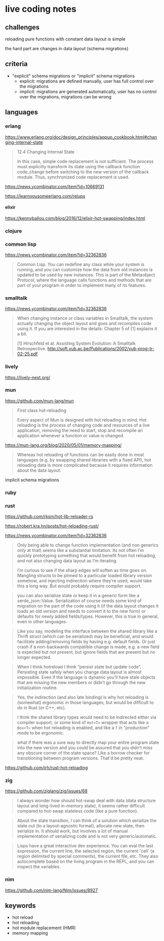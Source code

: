 # live coding notes

## challenges

reloading pure functions with constant data layout is simple

the hard part are changes in data layout (schema migrations)

## criteria

- "explicit" schema migrations or "implicit" schema migrations
  - explicit: migrations are defined manually, user has full control over the migrations
  - implicit: migrations are generated automatically, user has no control over the migrations, migrations can be wrong

## languages

### erlang

https://www.erlang.org/doc/design_principles/appup_cookbook.html#changing-internal-state

> 12.4  Changing Internal State
>
> In this case, simple code replacement is not sufficient. The process must explicitly transform its state using the callback function code_change before switching to the new version of the callback module. Thus, synchronized code replacement is used.

https://news.ycombinator.com/item?id=10669131

https://learnyousomeerlang.com/relups

#### elixir

https://kennyballou.com/blog/2016/12/elixir-hot-swapping/index.html

### clojure

### common lisp

https://news.ycombinator.com/item?id=32362836

> Common Lisp. You can redefine any class while your system is running, and you can customize how the data from old instances is updated to be used by new instances. This is part of the Metaobject Protocol, where the language calls functions and methods that are part of your program in order to implement many of its features.

### smalltalk

https://news.ycombinator.com/item?id=32362836

> When changing instance or class variables in Smalltalk, the system actually changing the object layout and goes and recompiles code using it. If you are interested in the details: Chapter 5 of [1] explains it a bit.
>
> [1] Hirschfeld et al. Assisting System Evolution: A Smalltalk Retrospective.
http://soft.vub.ac.be/Publications/2002/vub-prog-tr-02-25.pdf

### lively

https://lively-next.org/

### mun

https://github.com/mun-lang/mun

> First class hot-reloading
>
> Every aspect of Mun is designed with hot reloading in mind. Hot reloading is the process of changing code and resources of a live application, removing the need to start, stop and recompile an application whenever a function or value is changed.

https://mun-lang.org/blog/2020/05/01/memory-mapping/

> Whereas hot reloading of functions can be easily done in most languages (e.g. by swapping shared libraries with a fixed API), hot reloading data is more complicated because it requires information about the data layout.

implicit schema migrations

### ruby

### rust

https://github.com/rksm/hot-lib-reloader-rs

https://robert.kra.hn/posts/hot-reloading-rust/

https://news.ycombinator.com/item?id=32362836

> Only being able to change function implementation (and non generics only at that) seems like a substantial limitation. Its not often I’m quickly prototyping something that would benefit from hot reloading, and not also changing data layout as I’m iterating.
>
> I’m curious to see if the sharp edges will soften as time goes on. Mangling structs to be pinned to a particular loaded library version somehow, and injecting indirection where they’re used, would take this a long way. But would probably require compiler support.

> you can also serialize state or keep it in a generic form like a serde_json::Value. Serialization of course needs some kind of migration on the part of the code using it (if the data layout changes it loads an old version and needs to convert it to the new form) or defaults for newly added fields/types. However, this is true in general, even in other languages.

> Like you say, modeling the interface between the shared library like a Thrift struct (which can be serialized) may be beneficial, and would facilitate adding/removing fields by having e.g. default fields. Or just crash if a non-backwards compatible change is made, e.g. a new field is expected but not present, but ignore fields that are present but no longer expected.

> When I think hotreload I think “persist state but update code”. Persisting state safely when you change data layout is almost impossible. Even if the language is dynamic you’ll have stale objects that are missing the new members or didn’t go through the new initialization routine.

> Yes, the indirection (and also late binding) is why hot reloading is (somewhat) ergonomic in those languages, but would be difficult to do in Rust (or C++, etc).
>
> I think the shared library types would need to be indirected either via compiler support, or some kind of `Hot<T>` wrapper that acts like a `Box<T>` when hot reloading is enabled, and like a `T` in "production" mode to be ergonomic.

> what if there was a sure way to directly map your entire program state into the new version and you could be assured that you didn't miss any obscure corner of the state space? Like a borrow checker for transitioning between program versions. That'd be pretty neat.

https://github.com/irh/rust-hot-reloading

### zig

https://github.com/ziglang/zig/issues/68

> I always wonder how should hot-swap deal with data (data structure layout and long-lived in-memory state), it seems rather difficult compared to hot-swap stateless code (like a pure function).

> About the state transition, I can think of a solution which serialize the state out (to a layout-agnostic format), allocate new state, then serialize in. It should work, but involves a lot of manual implementation of serializing code and is not very generic/automatic.

> Lisps have a great interactive dev experience. You can eval the last expression, the current line, the selected region, the current 'cell' (a region delimited by special comments), the current file, etc. They also autocomplete based on the living program in the REPL, and you can inspect the variables.

### nim

https://github.com/nim-lang/Nim/issues/8927

## keywords

- hot reload
- hot reloading
- hot module replacement (HMR)
- memory mapping

